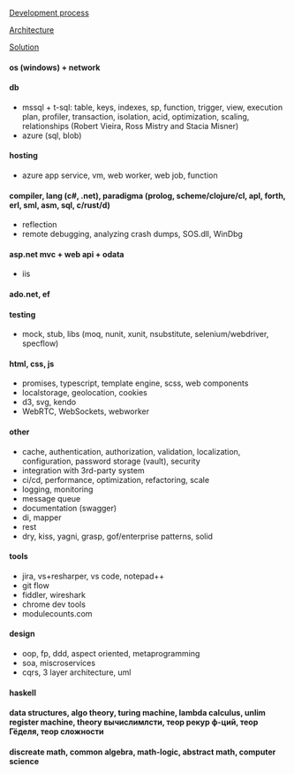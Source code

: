 [Development process](https://github.com/streamcode9/software-design/blob/master/development-process.md)

[Architecture](https://streamcode9.github.io/code/architecture.html)

[Solution](https://streamcode9.github.io/code/solution.html)

#### os (windows) + network
#### db
* mssql + t-sql: table, keys, indexes, sp, function, trigger, view, execution plan, profiler, transaction, isolation, acid, optimization, scaling, relationships (Robert Vieira, Ross Mistry and Stacia Misner)
* azure (sql, blob)
#### hosting
* azure app service, vm, web worker, web job, function
#### compiler, lang (c#, .net), paradigma (prolog, scheme/clojure/cl, apl, forth, erl, sml, asm, sql, c/rust/d)
* reflection
* remote debugging, analyzing crash dumps, SOS.dll, WinDbg
#### asp.net mvc + web api + odata
* iis
#### ado.net, ef
#### testing
* mock, stub, libs (moq, nunit, xunit, nsubstitute, selenium/webdriver, specflow)
#### html, css, js
* promises, typescript, template engine, scss, web components
* localstorage, geolocation, cookies
* d3, svg, kendo
* WebRTC, WebSockets, webworker
#### other
* cache, authentication, authorization, validation, localization, configuration, password storage (vault), security
* integration with 3rd-party system
* ci/cd, performance, optimization, refactoring, scale
* logging, monitoring
* message queue
* documentation (swagger)
* di, mapper
* rest
* dry, kiss, yagni, grasp, gof/enterprise patterns, solid
#### tools
* jira, vs+resharper, vs code, notepad++
* git flow
* fiddler, wireshark
* chrome dev tools
* modulecounts.com
#### design
* oop, fp, ddd, aspect oriented, metaprogramming
* soa, miscroservices
* cqrs, 3 layer architecture, uml
#### haskell
#### data structures, algo theory, turing machine, lambda calculus, unlim register machine, theory вычислимлсти, теор рекур ф-ций, теор Гёделя, теор сложности
#### discreate math, common algebra, math-logic, abstract math, computer science
